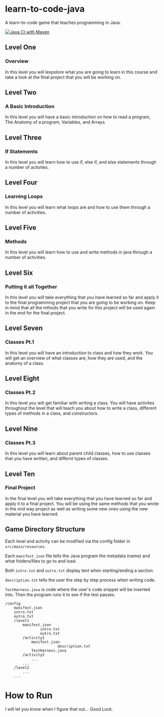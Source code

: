 # learn-to-code-java
A learn-to-code game that teaches programming in Java.

[![Java CI with Maven](https://github.com/EndicottCollegeCSC/learn-to-code-java/actions/workflows/maven.yml/badge.svg)](https://github.com/EndicottCollegeCSC/learn-to-code-java/actions/workflows/maven.yml)

## Level One
### Overview
In this level you will lexpolore what you are going to learn in this course and take a look at the final project that you will be working on.



## Level Two
### A Basic Introduction
In this level you will have a basic introduction on how to read a program, The Anatomy of a program, Variables, and Arrays.



## Level Three
### If Statements
In this level you will learn how to use if, else if, and else statements through a number of activites.



## Level Four
### Learning Loops
In this level you will learn what loops are and how to use them through a number of activities. 



## Level Five
### Methods
In this level you will learn how to use and write methods in java through a number of activities. 



## Level Six
### Putting it all Together
In this level you will take everything that you have learned so far and apply it to the final programming project that you are going to be working on. 
Keep in mind that all the mthods that you write for this project will be used again in the end for the final project. 



## Level Seven
### Classes Pt.1
In this level you will have an introduction to class and how they work. You will get an overview of what classes are, how they are used, and the anatomy of a class. 



## Level Eight
### Classes Pt.2
In this level you will get familiar with writing a class. You will have activites throughout the level that will teach you about how to write a class, different types of methods in a class, and constructors. 



## Level Nine
### Classes Pt.3
In this level you will learn about parent child classes, how to use classes that you have written, and differnt types of classes. 



## Level Ten
### Final Project
In the final level you will take everything that you have learned so far and apply it to a final project. You will be using the same methods that you wrote in the mid way project as well as writing some new ones using the new material you have learned. 



## Game Directory Structure
Each level and activity can be modified via the config folder in ```src/main/resources```. 

Each ```manifest.json``` file tells the Java program the metadata (name) and what folders/files to go to and load.

Both ```intro.txt``` and ```outro.txt``` display text when starting/ending a section.

```description.txt``` tells the user the step by step process when writing code.

```TestHarness.java``` is code where the user's code snippet will be inserted into. Then the program runs it to see if the test passes.

```
/config
	manifest.json
	intro.txt
	outro.txt
	/level1
		manifest.json
                intro.txt
                outro.txt
		/activity1
			manifest.json
                        description.txt
			TestHarness.java
		/activity2
			...
		...
	/level2
		...	
	...
```



# How to Run
I will let you know when I figure that out... Good Luck.
